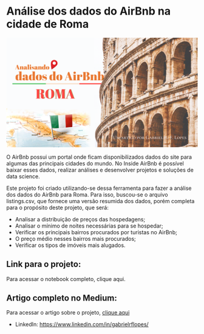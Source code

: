 # Análise dos dados do AirBnb na cidade de Roma

<p align="center">
  <img src="Facebook post - 3capa (1).png" >
</p>

O AirBnb possui um portal onde ficam disponibilizados dados do site para algumas das principais cidades do mundo. No Inside AirBnb é possível baixar esses dados, realizar análises e desenvolver projetos e soluções de data science.

Este projeto foi criado utilizando-se dessa ferramenta para fazer a análise dos dados do AirBnb para Roma. Para isso, buscou-se o arquivo listings.csv, que fornece uma versão resumida dos dados, porém completa para o propósito deste projeto, que será:

* Analisar a distribuição de preços das hospedagens;
* Analisar o mínimo de noites necessárias para se hospedar;
* Verificar os principais bairros procurados por turistas no AirBnb;
* O preço médio nesses bairros mais procurados;
* Verificar os tipos de imóveis mais alugados.

## Link para o projeto:

Para acessar o notebook completo, clique aqui.

## Artigo completo no Medium:

Para acessar o artigo sobre o projeto, [clique aqui](https://medium.com/@grflopes/analisando-os-dados-do-airbnb-na-cidade-de-roma-4ee6af13bbdc)

* LinkedIn: https://www.linkedin.com/in/gabrielrflopes/

